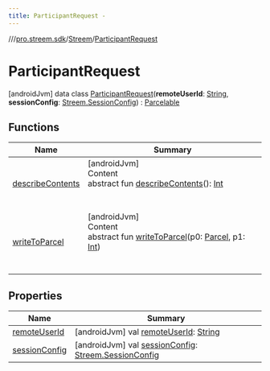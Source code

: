 ```yaml
---
title: ParticipantRequest -
---
```

//[<root>](../../../../index.md)/[pro.streem.sdk](../../index.md)/[Streem](../index.md)/[ParticipantRequest](index.md)



# ParticipantRequest  
 [androidJvm] data class [ParticipantRequest](index.md)(**remoteUserId**: [String](https://kotlinlang.org/api/latest/jvm/stdlib/kotlin/-string/index.html), **sessionConfig**: [Streem.SessionConfig](../-session-config/index.md)) : [Parcelable](https://developer.android.com/reference/kotlin/android/os/Parcelable.html)   


## Functions  
  
|  Name |  Summary | 
|---|---|
| <a name="android.os/Parcelable/describeContents/#/PointingToDeclaration/"></a>[describeContents](index.md#%5Bandroid.os%2FParcelable%2FdescribeContents%2F%23%2FPointingToDeclaration%2F%5D%2FFunctions%2F-1403371353)| <a name="android.os/Parcelable/describeContents/#/PointingToDeclaration/"></a>[androidJvm]  <br>Content  <br>abstract fun [describeContents](index.md#%5Bandroid.os%2FParcelable%2FdescribeContents%2F%23%2FPointingToDeclaration%2F%5D%2FFunctions%2F-1403371353)(): [Int](https://kotlinlang.org/api/latest/jvm/stdlib/kotlin/-int/index.html)  <br><br><br>|
| <a name="android.os/Parcelable/writeToParcel/#android.os.Parcel#kotlin.Int/PointingToDeclaration/"></a>[writeToParcel](index.md#%5Bandroid.os%2FParcelable%2FwriteToParcel%2F%23android.os.Parcel%23kotlin.Int%2FPointingToDeclaration%2F%5D%2FFunctions%2F-1403371353)| <a name="android.os/Parcelable/writeToParcel/#android.os.Parcel#kotlin.Int/PointingToDeclaration/"></a>[androidJvm]  <br>Content  <br>abstract fun [writeToParcel](index.md#%5Bandroid.os%2FParcelable%2FwriteToParcel%2F%23android.os.Parcel%23kotlin.Int%2FPointingToDeclaration%2F%5D%2FFunctions%2F-1403371353)(p0: [Parcel](https://developer.android.com/reference/kotlin/android/os/Parcel.html), p1: [Int](https://kotlinlang.org/api/latest/jvm/stdlib/kotlin/-int/index.html))  <br><br><br>|


## Properties  
  
|  Name |  Summary | 
|---|---|
| <a name="pro.streem.sdk/Streem.ParticipantRequest/remoteUserId/#/PointingToDeclaration/"></a>[remoteUserId](remote-user-id.md)| <a name="pro.streem.sdk/Streem.ParticipantRequest/remoteUserId/#/PointingToDeclaration/"></a> [androidJvm] val [remoteUserId](remote-user-id.md): [String](https://kotlinlang.org/api/latest/jvm/stdlib/kotlin/-string/index.html)   <br>|
| <a name="pro.streem.sdk/Streem.ParticipantRequest/sessionConfig/#/PointingToDeclaration/"></a>[sessionConfig](session-config.md)| <a name="pro.streem.sdk/Streem.ParticipantRequest/sessionConfig/#/PointingToDeclaration/"></a> [androidJvm] val [sessionConfig](session-config.md): [Streem.SessionConfig](../-session-config/index.md)   <br>|

